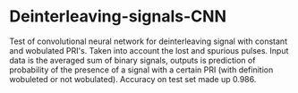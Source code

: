 # Deinterleaving-signals-CNN
Test of convolutional neural network for deinterleaving signal with constant and wobulated PRI's. Taken into account the lost and spurious pulses. Input data is the averaged sum of binary signals, outputs is prediction of probability of the presence of a signal with a certain PRI (with definition wobuleted or not wobulated). Accuracy on test set made up 0.986. 

